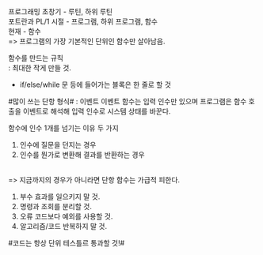 프로그래밍 초창기 - 루틴, 하위 루틴 <br>
포트란과 PL/1 시절 - 프로그램, 하위 프로그램, 함수 <br>
현재 - 함수 <br>
=> 프로그램의 가장 기본적인 단위인 함수만 살아남음. <br>

함수를 만드는 규칙 <br>
: 최대한 작게 만들 것.  <br>
+ if/else/while 문 등에 들어가는 블록은 한 줄로 할 것 <br>

#많이 쓰는 단항 형식# : 이벤트
이벤트 함수는 입력 인수만 있으며 프로그램은 함수 호출을 이벤트로 해석해 입력 인수로 시스템 상태를 바꾼다. <br> 

함수에 인수 1개를 넘기는 이유 두 가지 <br>
1. 인수에 질문을 던지는 경우 <br>
2. 인수를 뭔가로 변환해 결과를 반환하는 경우 <br> <br>

=> 지금까지의 경우가 아니라면 단항 함수는 가급적 피한다.  <br>

1. 부수 효과를 일으키지 말 것. 
2. 명령과 조회를 분리할 것.
3. 오류 코드보다 예외를 사용할 것.
4. 알고리즘/코드 반복하지 말 것. 

#코드는 항상 단위 테스틀르 통과할 것!#
